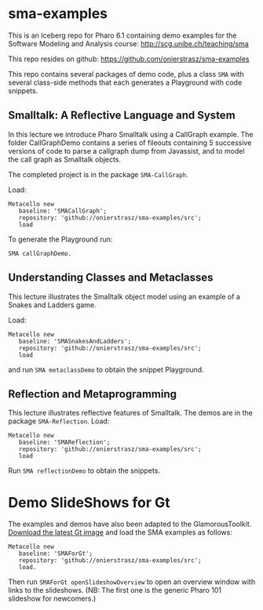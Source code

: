 # sma-examples

This is an Iceberg repo for Pharo 6.1 containing demo examples for the Software Modeling and Analysis course: <http://scg.unibe.ch/teaching/sma>

This repo resides on github: <https://github.com/onierstrasz/sma-examples>

This repo contains several packages of demo code, plus a class `SMA` with several class-side methods that each generates a Playground with code snippets.

## Smalltalk: A Reflective Language and System

In this lecture we introduce Pharo Smalltalk using a CallGraph example.
The folder CallGraphDemo contains a series of fileouts containing 5 successive versions of code to parse a callgraph dump from Javassist, and to model the call graph as Smalltalk objects.

The completed project is in the package `SMA-CallGraph`.

Load:

```
Metacello new
   baseline: 'SMACallGraph';
   repository: 'github://onierstrasz/sma-examples/src';
   load
```

To generate the Playground run:

`SMA callGraphDemo.`

## Understanding Classes and Metaclasses

This lecture illustrates the Smalltalk object model using an example of a Snakes and Ladders game.

Load:

```
Metacello new
   baseline: 'SMASnakesAndLadders';
   repository: 'github://onierstrasz/sma-examples/src';
   load
```

and run `SMA metaclassDemo` to obtain the snippet Playground.

## Reflection and Metaprogramming

This lecture illustrates reflective features of Smalltalk.
The demos are in the package `SMA-Reflection`.
Load:

```
Metacello new
   baseline: 'SMAReflection';
   repository: 'github://onierstrasz/sma-examples/src';
   load
```

Run `SMA reflectionDemo` to obtain the snippets.

# Demo SlideShows for Gt

The examples and demos have also been adapted to the GlamorousToolkit.
[Download the latest Gt image](https://gtoolkit.com/download/) and load the SMA examples as follows:

```
Metacello new
   baseline: 'SMAForGt';
   repository: 'github://onierstrasz/sma-examples/src';
   load.
```

Then run `SMAForGt openSlideshowOverview` to open an overview window with links to the slideshows.
(NB: The first one is the generic Pharo 101 slideshow for newcomers.)
